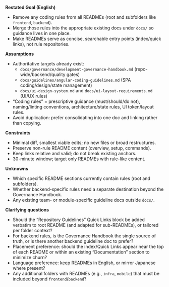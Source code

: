 **Restated Goal (English)**

- Remove any coding rules from all READMEs (root and subfolders like `frontend`, `backend`).
- Merge those rules into the appropriate existing docs under `docs/` so guidance lives in one place.
- Make READMEs serve as concise, searchable entry points (index/quick links), not rule repositories.

**Assumptions**

- Authoritative targets already exist:
  - `docs/governance/development-governance-handbook.md` (repo-wide/backend/quality gates)
  - `docs/guidelines/angular-coding-guidelines.md` (SPA coding/design/state management)
  - `docs/ui-design-system.md` and `docs/ui-layout-requirements.md` (UI/UX rules)
- “Coding rules” = prescriptive guidance (must/should/do not), naming/linting conventions, architecture/state rules, UI token/layout rules.
- Avoid duplication: prefer consolidating into one doc and linking rather than copying.

**Constraints**

- Minimal diff, smallest viable edits; no new files or broad restructures.
- Preserve non-rule README content (overview, setup, commands).
- Keep links relative and valid; do not break existing anchors.
- 30-minute window; target only READMEs with rule-like content.

**Unknowns**

- Which specific README sections currently contain rules (root and subfolders).
- Whether backend-specific rules need a separate destination beyond the Governance Handbook.
- Any existing team- or module-specific guideline docs outside `docs/`.

**Clarifying questions**

- Should the “Repository Guidelines” Quick Links block be added verbatim to root README (and adapted for sub-READMEs), or tailored per folder context?
- For backend rules, is the Governance Handbook the single source of truth, or is there another backend guideline doc to prefer?
- Placement preference: should the index/Quick Links appear near the top of each README or within an existing “Documentation” section to minimize churn?
- Language preference: keep READMEs in English, or mirror Japanese where present?
- Any additional folders with READMEs (e.g., `infra`, `mobile`) that must be included beyond `frontend`/`backend`?